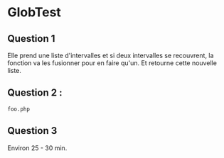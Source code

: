 # GlobTest

## Question 1

Elle prend une liste d'intervalles et si deux intervalles se recouvrent, la fonction va les fusionner pour en faire qu'un. Et retourne cette nouvelle liste.

## Question 2 :

<code>foo.php</code>

## Question 3

Environ 25 - 30 min.